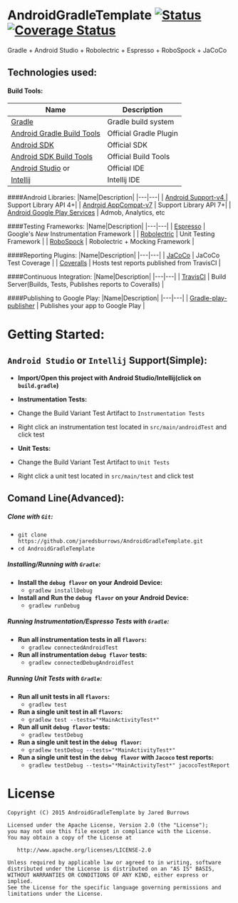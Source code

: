 AndroidGradleTemplate [![Status](https://travis-ci.org/jaredsburrows/android-gradle-groovy-template.svg?branch=master)](https://travis-ci.org/jaredsburrows/android-gradle-groovy-template) [![Coverage Status](https://coveralls.io/repos/jaredsburrows/android-gradle-groovy-template/badge.svg?branch=master)](https://coveralls.io/r/jaredsburrows/android-gradle-groovy-template?branch=master)
=========
Gradle + Android Studio + Robolectric + Espresso + RoboSpock + JaCoCo

## Technologies used:
#### Build Tools:
|Name|Description|
|---|---|
| [Gradle](http://gradle.org/docs/current/release-notes) | Gradle build system |
| [Android Gradle Build Tools](http://tools.android.com/tech-docs/new-build-system) | Official Gradle Plugin |
| [Android SDK](http://developer.android.com/tools/revisions/platforms.html#5.1) | Official SDK |
| [Android SDK Build Tools](http://developer.android.com/tools/revisions/build-tools.html) | Official Build Tools |
| [Android Studio](http://tools.android.com/recent) or | Official IDE |
| [Intellij](https://www.jetbrains.com/idea/download/) | Intellij IDE |

####Android Libraries:
|Name|Description|
|---|---|
| [Android Support-v4 ](http://developer.android.com/tools/support-library/features.html#v4) | Support Library API 4+|
| [Android AppCompat-v7](http://developer.android.com/tools/support-library/features.html#v7-appcompat) | Support Library API 7+|
| [Android Google Play Services](https://developer.android.com/google/play-services/index.html) | Admob, Analytics, etc

####Testing Frameworks:
|Name|Description|
|---|---|
| [Espresso](https://google.github.io/android-testing-support-library/) | Google's *New* Instrumentation Framework |
| [Robolectric](https://github.com/robolectric/robolectric) | Unit Testing Framework |
| [RoboSpock](https://github.com/robospock/RoboSpock) | Robolectric + Mocking Framework |

####Reporting Plugins:
|Name|Description|
|---|---|
| [JaCoCo](http://www.eclemma.org/jacoco/) | JaCoCo Test Coverage |
| [Coveralls](https://coveralls.io/) | Hosts test reports published from TravisCI |

####Continuous Integration:
|Name|Description|
|---|---|
| [TravisCI](http://docs.travis-ci.com/user/languages/android/) | Build Server(Builds, Tests, Publishes reports to Coveralls) |

####Publishing to Google Play:
|Name|Description|
|---|---|
| [Gradle-play-publisher](https://github.com/Triple-T/gradle-play-publisher) | Publishes your app to Google Play |

# Getting Started:

## `Android Studio` or `Intellij` Support(Simple):
 - **Import/Open this project with Android Studio/Intellij(click on `build.gradle`)**

 - **Instrumentation Tests:**
  - Change the Build Variant Test Artifact to `Instrumentation Tests` 
  - Right click an instrumentation test located in `src/main/androidTest` and click test

 - **Unit Tests:**
  - Change the Build Variant Test Artifact to `Unit Tests`
  - Right click a unit test located in `src/main/test` and click test

## Comand Line(Advanced):
##### Clone with `Git`:
 - `git clone https://github.com/jaredsburrows/AndroidGradleTemplate.git`
 - `cd AndroidGradleTemplate`

##### Installing/Running with `Gradle`:
 - **Install the `debug flavor` on your Android Device:**
   - `gradlew installDebug`
 - **Install and Run the `debug flavor` on your Android Device:**
   - `gradlew runDebug` 

##### Running Instrumentation/Espresso Tests with `Gradle`:
 - **Run all instrumentation tests in all `flavors`:**
   - `gradlew connectedAndroidTest`
 - **Run all instrumentation `debug flavor` tests:**
   - `gradlew connectedDebugAndroidTest`
 
##### Running Unit Tests with `Gradle`:
 - **Run all unit tests in all `flavors`:**
   - `gradlew test`
 - **Run a single unit test in all `flavors`:**
   - `gradlew test --tests="*MainActivityTest*"`
 - **Run all unit `debug flavor` tests:**
   - `gradlew testDebug`
 - **Run a single unit test in the `debug flavor`:**
   - `gradlew testDebug --tests="*MainActivityTest*"`
 - **Run a single unit test in the `debug flavor` with `Jacoco` test reports:**
   - `gradlew testDebug --tests="*MainActivityTest*" jacocoTestReport`

License
=========

    Copyright (C) 2015 AndroidGradleTemplate by Jared Burrows
   
    Licensed under the Apache License, Version 2.0 (the "License");
    you may not use this file except in compliance with the License.
    You may obtain a copy of the License at

       http://www.apache.org/licenses/LICENSE-2.0

    Unless required by applicable law or agreed to in writing, software
    distributed under the License is distributed on an "AS IS" BASIS,
    WITHOUT WARRANTIES OR CONDITIONS OF ANY KIND, either express or implied.
    See the License for the specific language governing permissions and
    limitations under the License.

